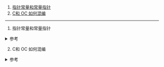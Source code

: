 <!-- <span id=""></span> -->

<!-- <details>
<summary> 参考 </summary>
</details> -->

1. [指针常量和常量指针](#1)
2. [C和 OC 如何混编](#2)

---

1. <span id="1">指针常量和常量指针</span>

<details>
<summary> 参考 </summary>

>char* sp = "We are happy." 无法修改字符串内容，因为这个字符串存放在内存的常量区
>char str[] = "We are happy."可以修改字符串内容，因为这个字符串是存放在栈中的

1. **常量指针**：指向常量的指针，表示指针所指向的地址的内容是不可修改的，但指针自身可变。基本定义形式如下：

```c
const char *test = "hello world"; //const位于*的左边,const 修饰的是*test
```

```c
void test() {
    char *s1 = "hello";
    char *s2 = "world";
    
    const char *s = s1;
    s = s2;
    
    printf("%s \n",s);
}
```

打印

```c
world
Program ended with exit code: 0
```

```c
void test() {
    char *s1 = "hello";
    char *s2 = "world";
    //c语言char *c只能表示字符串，不能表示字符指针。
    const char *s = s1;
    *s = s2;
    
    printf("%c \n",s);
}
```

报错

```c
Read-only variable is not assignable
```

2. 指针常量：指针自身是一个常量，表示指针自身不可变，但其指向的地址的内容是可以被修改的。基本定义形式如下：

```c
char* const test = "hello world"; //const位于*的右边,const 修饰的是test
```

```c
void test() {
    
    char s1[] = "hello";
    char s2[] = "world";

    char * const s = s1;
    s1[0] = 'n';
    
    printf("%c \n",*s);
}
```

打印

```
n 
Program ended with exit code: 0
```

```c
void test() {
    
    char s1 = "hello";
    char s2 = "world";

    char * const s = s1;
    s = s2;
    
    printf("%c \n",*s);
}
```

报错

```
Cannot assign to variable 's' with const-qualified type 'char *const'
```

</details>

2. <span id="2">C和 OC 如何混编</span>

<details>
<summary> 参考 </summary>

xcode可以识别一下几种扩展名文件:

- .m文件,可以编写 OC语言 和 C 语言代码
- .cpp: 只能识别C++ 或者C语言(C++兼容C)
- .mm: 主要用于混编 C++和OC代码,可以同时识别OC,C,C++代码

</details>